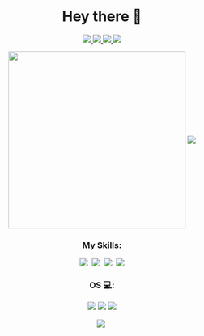 <h1 align="center">Hey there 👋</h1>

<p align='center'>
  <a href="https://twitter.com/ewan1011">
    <img src="https://img.shields.io/badge/twitter-%231DA1F2.svg?&style=for-the-badge&logo=twitter&logoColor=white" />
  </a>
  <a href="https://discordapp.com/users/453966433379024896">
    <img src="https://img.shields.io/badge/Discord-%235865F2.svg?style=for-the-badge&logo=discord&logoColor=white" />
  </a>
  <a href="https://t.me/ewan1011">
    <img src="https://img.shields.io/badge/Telegram-2CA5E0?style=for-the-badge&logo=telegram&logoColor=white" />
  </a>
  <a href="https://www.reddit.com/user/Electronic-Moment-32">
    <img src="https://img.shields.io/badge/Reddit-FF4500?style=for-the-badge&logo=reddit&logoColor=white" />
  </a> 
</p>

<p align='center'>
  <img align="center" src="https://github-readme-stats.vercel.app/api?username=ew4n1011&show_icons=true&count_private=true&theme=blueberry" width="350"/>
  <img align="center" src="https://github-readme-stats.vercel.app/api/top-langs/?username=ew4n1011&theme=blueberry&layout=compact&langs_count=4" />
</p>

<h3 align="center">My Skills:</h3>
<p align="center">  
  <!--HTML-->
  <a href="https://developer.mozilla.org/en-US/docs/Glossary/HTML5" target="_blank"><img src="https://img.shields.io/badge/html5%20-%23E34F26.svg?&style=for-the-badge&logo=html5&logoColor=white"></a>&nbsp;
  <!--CSS-->
  <a href="https://developer.mozilla.org/en-US/docs/Web/CSS" target="_blank"><img src="https://img.shields.io/badge/css3%20-%231572B6.svg?&style=for-the-badge&logo=css3&logoColor=white"></a>&nbsp;
  <!--Docker-->
  <a href="https://www.docker.com" target="_blank"><img src="https://img.shields.io/badge/docker-%230db7ed.svg?style=for-the-badge&logo=docker&logoColor=white"></a>&nbsp;
  <!--Shell-->
  <a href="https://www.gnu.org/software/bash/" target="_blank"><img src="https://img.shields.io/badge/shell_script-%23121011.svg?style=for-the-badge&logo=gnu-bash&logoColor=white"></a>
</p>

<h3 align='center'>OS 💻:</h3>
<p align='center'>
  <a href="https://www.microsoft.com/en-us/software-download/windows11" target="_blank"><img src="https://img.shields.io/badge/Windows%2011-%230079d5.svg?style=for-the-badge&logo=Windows%2011&logoColor=white"></a>
  <a href="https://archlinux.org" target="_blank"><img src="https://img.shields.io/badge/Arch%20Linux-1793D1?logo=arch-linux&logoColor=fff&style=for-the-badge"></a>
  <a href="https://www.debian.org" target="_blank"><img src="https://img.shields.io/badge/Debian-D70A53?style=for-the-badge&logo=debian&logoColor=white"></a>
</p>

<p align='center'>
<a href="https://github.com/Hyprlux/dotfiles"><img align="center" src="https://github-readme-stats.vercel.app/api/pin/?username=ew4n1011&repo=dotfiles&theme=blueberry" /></a>&nbsp;
</p>

<!--
**Ew4n1011/Ew4n1011** is a ✨ _special_ ✨ repository because its `README.md` (this file) appears on your GitHub profile.

Here are some ideas to get you started:

- 🔭 I’m currently working on ...
- 🌱 I’m currently learning ...
- 👯 I’m looking to collaborate on ...
- 🤔 I’m looking for help with ...
- 💬 Ask me about ...
- 📫 How to reach me: ...
- 😄 Pronouns: ...
- ⚡ Fun fact: ...
-->
